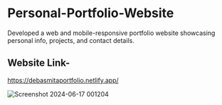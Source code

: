 # Personal-Portfolio-Website
Developed a web and mobile-responsive portfolio website showcasing personal info, projects, and contact details.

## Website Link-
https://debasmitaportfolio.netlify.app/


![Screenshot 2024-06-17 001204](https://github.com/Debasmita-mondal/Personal-Portfolio-Website/assets/93224746/5b0f5f69-f275-4e0e-84fb-6aaa17f49e8b)

